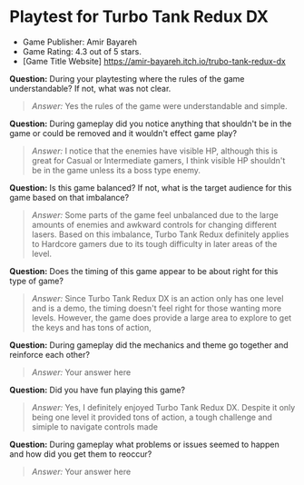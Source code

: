# Playtest for Turbo Tank Redux DX

* Game Publisher: Amir Bayareh
* Game Rating: 4.3 out of 5 stars.
* [Game Title Website] https://amir-bayareh.itch.io/trubo-tank-redux-dx

**Question:** During your playtesting where the rules of the game understandable? If not, what was not clear.
> _Answer:_ Yes the rules of the game were understandable and simple.

**Question:** During gameplay did you notice anything that shouldn't be in the game or could be removed and it wouldn't effect game play?
> _Answer:_ I notice that the enemies have visible HP, although this is great for Casual or Intermediate gamers, I think visible HP shouldn't be in the game unless its a boss type enemy.

**Question:** Is this game balanced? If not, what is the target audience for this game based on that imbalance?
> _Answer:_ Some parts of the game feel unbalanced due to the large amounts of enemies and awkward controls for changing different lasers. Based on this imbalance, Turbo Tank Redux definitely applies to Hardcore gamers due to its tough difficulty in later areas of the level.

**Question:** Does the timing of this game appear to be about right for this type of game?
> _Answer:_ Since Turbo Tank Redux DX is an action only has one level and is a demo, the timing doesn't feel right for those wanting more levels. However, the game does provide a large area to explore to get the keys and has tons of action,

**Question:** During gameplay did the mechanics and theme go together and reinforce each other?
> _Answer:_ Your answer here

**Question:** Did you have fun playing this game?
> _Answer:_ Yes, I definitely enjoyed Turbo Tank Redux DX. Despite it only being one level it provided tons of action, a tough challenge and simiple to navigate controls made

**Question:** During gameplay what problems or issues seemed to happen and how did you get them to reoccur?
> _Answer:_ Your answer here
